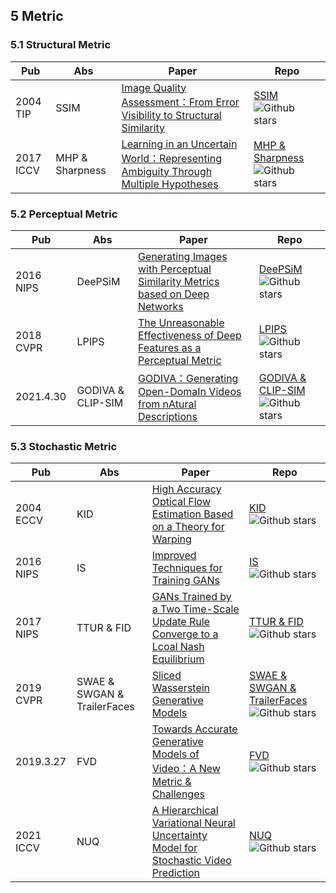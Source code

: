 ## 5 Metric
### 5.1 Structural Metric
| Pub | Abs | Paper | Repo |
| -------- | -------- | -------- | -------- |
| 2004 TIP | SSIM | [Image Quality Assessment：From Error Visibility to Structural Similarity]() | [SSIM]() ![Github stars](https://img.shields.io/github/stars/) |
| 2017 ICCV | MHP & Sharpness | [Learning in an Uncertain World：Representing Ambiguity Through Multiple Hypotheses]() | [MHP & Sharpness]() ![Github stars](https://img.shields.io/github/stars/) |
### 5.2 Perceptual Metric
| Pub | Abs | Paper | Repo |
| -------- | -------- | -------- | -------- |
| 2016 NIPS | DeePSiM | [Generating Images with Perceptual Similarity Metrics based on Deep Networks]() | [DeePSiM]() ![Github stars](https://img.shields.io/github/stars/) |
| 2018 CVPR | LPIPS | [The Unreasonable Effectiveness of Deep Features as a Perceptual Metric]() | [LPIPS]() ![Github stars](https://img.shields.io/github/stars/) |
| 2021.4.30 | GODIVA & CLIP-SIM | [GODIVA：Generating Open-DomaIn Videos from nAtural Descriptions]() | [GODIVA & CLIP-SIM]() ![Github stars](https://img.shields.io/github/stars/) |
### 5.3 Stochastic Metric
| Pub | Abs | Paper | Repo |
| -------- | -------- | -------- | -------- |
| 2004 ECCV | KID | [High Accuracy Optical Flow Estimation Based on a Theory for Warping]() | [KID]() ![Github stars](https://img.shields.io/github/stars/) |
| 2016 NIPS | IS | [Improved Techniques for Training GANs]() | [IS]() ![Github stars](https://img.shields.io/github/stars/) |
| 2017 NIPS | TTUR & FID | [GANs Trained by a Two Time-Scale Update Rule Converge to a Lcoal Nash Equilibrium]() | [TTUR & FID]() ![Github stars](https://img.shields.io/github/stars/) |
| 2019 CVPR | SWAE & SWGAN & TrailerFaces | [Sliced Wasserstein Generative Models]() | [SWAE & SWGAN & TrailerFaces]() ![Github stars](https://img.shields.io/github/stars/) |
| 2019.3.27 | FVD | [Towards Accurate Generative Models of Video：A New Metric & Challenges]() | [FVD]() ![Github stars](https://img.shields.io/github/stars/) |
| 2021 ICCV | NUQ | [A Hierarchical Variational Neural Uncertainty Model for Stochastic Video Prediction]() | [NUQ]() ![Github stars](https://img.shields.io/github/stars/) |
